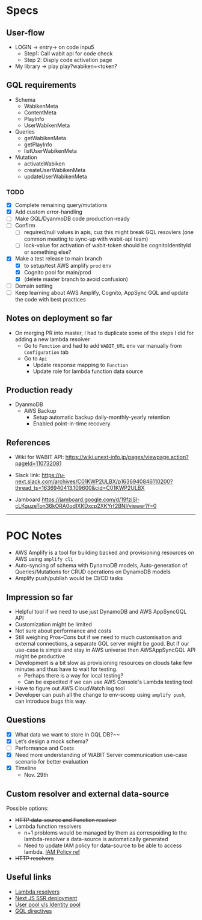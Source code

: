 # Specs

## User-flow

- LOGIN -> entry-> on code inpu5
  - Step1: Call wabit api for code check
  - Step 2: Disply code activation page
- My library -> play play?wabiken=<token?

## GQL requirements

- Schema
  - WabikenMeta
  - ContentMeta
  - PlayInfo
  - UserWabikenMeta <DONE>
- Queries
  - getWabikenMeta <DONE>
  - getPlayInfo <DONE>
  - listUserWabikenMeta <DONE>
- Mutation
  - activateWabiken <DONE>
  - createUserWabikenMeta <DONE>
  - updateUserWabikenMeta <DONE>

### TODO

- [x] Complete remaining query/mutations
- [x] Add custom error-handling
- [ ] Make GQL/DyanmoDB code production-ready
- [ ] Confirm
  - [ ] required/null values in apis, cuz this might break GQL resovlers (one common meeting to sync-up with wabit-api team)
  - [ ] lock-value for activation of wabit-token should be cognitoIdentityId or something else?
- [x] Make a test release to main branch
  - [x] to setup/test AWS amplify `prod` env
  - [x] Cognito pool for main/prod
  - [x] (delete master branch to avoid confusion)
- [ ] Domain setting
- [ ] Keep learning about AWS Amplify, Cognito, AppSync GQL and update the code with best practices

## Notes on deployment so far

- On merging PR into master, I had to duplicate some of the steps I did for adding a new lambda resolver
  - Go to `Function` and had to add `WABIT_URL` env var manually from `Configuration` tab
  - Go to `Api`
    - Update response mapping to `Function`
    - Update role for lambda function data source

## Production ready

- DyanmoDB
  - AWS Backup
    - Setup automatic backup daily-monthly-yearly retention
    - Enabled point-in-time recovery

## References

- Wiki for WABIT API:
  <https://wiki.unext-info.jp/pages/viewpage.action?pageId=110732081>

- Slack link:
  <https://u-next.slack.com/archives/C01KWP2ULBX/p1636940846110200?thread_ts=1636940413.109600&cid=C01KWP2ULBX>

- Jamboard
  <https://jamboard.google.com/d/19fziSl-cLKguzeTon36kORA0odIXKDxcp2XKYrf2BNI/viewer?f=0>

---

# POC Notes

- AWS Amplify is a tool for building backed and provisioning resources on AWS using `amplify cli`
- Auto-syncing of schema with DynamoDB models, Auto-generation of Queries/Mutations for CRUD operations on DynamoDB models
- Amplify push/publish would be CI/CD tasks

## Impression so far

- Helpful tool if we need to use just DynamoDB and AWS AppSyncGQL API
- Customization might be limited
- Not sure about performance and costs
- Still weighing Pros-Cons but if we need to much customisation and external connections, a separate GQL server might be good. But if our use-case is simple and stay in AWS universe then AWSAppSyncGQL API might be productive
- Development is a bit slow as provisioning resources on clouds take few minutes and thus have to wait for testing.
  - Perhaps there is a way for local testing?
  - Can be expedited if we can use AWS Console's Lambda testing tool
- Have to figure out AWS CloudWatch log tool
- Developer can push all the change to env-scoep using `amplify push`, can introduce bugs this way.

## Questions

- [x] What data we want to store in GQL DB?~~
- [x] Let’s design a mock schema?
- [ ] Performance and Costs
- [x] Need more understanding of WABIT Server communication use-case scenario for better evaluation
- [x] Timeline
  - Nov. 29th

## Custom resolver and external data-source

Possible options:

- ~~HTTP data-source and Function resolver~~
- Lambda function resolvers
  - n+1 problems would be managed by them as correspoiding to the lambda-resolver a data-source is automatically generated
  - Need to update IAM policy for data-source to be able to access lambda. [IAM Policy ref](https://docs.aws.amazon.com/appsync/latest/devguide/tutorial-lambda-resolvers.html)
- ~~HTTP resolvers~~

## Useful links

- [Lambda resolvers](https://docs.amplify.aws/guides/api-graphql/lambda-resolvers/q/platform/js/#querying-the-graphql-api)
- [Next JS SSR deployment](https://docs.aws.amazon.com/ja_jp/amplify/latest/userguide/server-side-rendering-amplify.html#ssr-Amplify-support)
- [User pool v/s Identity pool](https://medium.com/swlh/amazon-cognito-what-is-the-difference-between-user-pool-and-identity-pool-ff0c71d79ca7)
- [GQL directives](https://docs.amplify.aws/cli/graphql-transformer/directives/)
